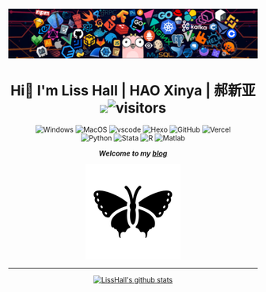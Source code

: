 
[![Banner](/resources/banner3.png)](https://econometrics.club/)

<div align="center">

# Hi👋 I'm Liss Hall | HAO Xinya | 郝新亚 <img src="https://media.giphy.com/media/VgCDAzcKvsR6OM0uWg/giphy.gif" width="50"><img alt="visitors" src="https://visitor-badge.laobi.icu/badge?page_id=LissHall.README&left_text=%E6%B5%8F%E8%A7%88%E9%87%8F%20Visitors" /> 

</div>

<div style="width:100%;text-align:center;">
<p>
    <img alt="Windows" src="https://img.shields.io/badge/-Windows-3b79a8?style=flat-square&logo=Windows&logoColor=white" />
    <img alt="MacOS" src="https://img.shields.io/badge/-Mac-b4a7d6?style=flat-square&logo=apple&logoColor=grey" />
    <img alt="vscode" src="https://img.shields.io/badge/Visual%20Studio%20Code-blue?style=flat-square&logo=visual-studio-code&logoColor=ffffff" />
    <img alt="Hexo" src="https://img.shields.io/badge/-Hexo-4283cd?style=flat-square&logo=hexo&logoColor=white" />
    <img alt="GitHub" src="https://img.shields.io/badge/-GitHub-1d1c1c?style=flat-square&logo=github&logoColor=white" />
    <img alt="Vercel" src="https://img.shields.io/badge/-Vercel-1f1f1f?style=flat-square&logo=vercel&logoColor=white" />
<br />
    <img alt="Python" src="https://img.shields.io/badge/-Python-4283cd?style=flat-square&logo=python&logoColor=white" />
    <img alt="Stata" src="https://img.shields.io/badge/-Stata-2d619b?style=flat-square&logo=&logoColor=while" />
    <img alt="R" src="https://img.shields.io/badge/-R-88a8d3?style=flat-square&logo=r&logoColor=while" />
   <img alt="Matlab" src="https://img.shields.io/badge/-Matlab-df8b4c?style=flat-square&logo=matlab&logoColor=orange" />
   
</p>
</div>
<div align="center">
    
***Welcome to my [blog](https://econometrics.club/)***
    
[![My Blog](/resources/logo.svg)](https://econometrics.club/)

<!--
[![banner2](/resources/ciber_street.jpg)](https://econometrics.club/)
-->

</div>

----
<div align="center">
<!--
[<img alt="LissHall's Github chart" src="https://ghchart.rshah.org/LissHall" />](https://econometrics.club/)
-->

[<img alt="LissHall's github stats" src="https://github-readme-stats.vercel.app/api?username=LissHall&show_icons=true&title_color=3a95ff&icon_color=79ff97&text_color=9f9f9f&bg_color=151515" />](https://github.com/LissHall)

</div>


<!--
**LissHall/LissHall** is a ✨ _special_ ✨ repository because its `README.md` (this file) appears on your GitHub profile.

Here are some ideas to get you started:

- 🔭 I’m currently working on ...
- 🌱 I’m currently learning ...
- 👯 I’m looking to collaborate on ...
- 🤔 I’m looking for help with ...
- 💬 Ask me about ...
- 📫 How to reach me: ...
- 😄 Pronouns: ...
- ⚡ Fun fact: ...

<img alt="Most Used Language" src="https://github-readme-stats.vercel.app/api/top-langs/?username=LissHall&layout=compact&title_color=3a95ff&text_color=9f9f9f&&bg_color=151515" />

-->
